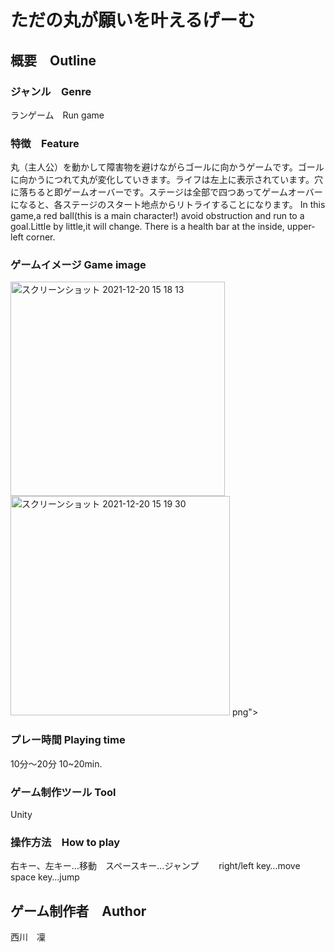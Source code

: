 # ただの丸が願いを叶えるげーむ
## 概要　Outline
### ジャンル　Genre  
ランゲーム　Run game
### 特徴　Feature
丸（主人公）を動かして障害物を避けながらゴールに向かうゲームです。ゴールに向かうにつれて丸が変化していきます。ライフは左上に表示されています。穴に落ちると即ゲームオーバーです。ステージは全部で四つあってゲームオーバーになると、各ステージのスタート地点からリトライすることになります。
In this game,a red ball(this is a main character!) avoid obstruction and run to a goal.Little by little,it will change. There is a health bar at the inside, upper-left corner.
### ゲームイメージ Game image
<img width="343" alt="スクリーンショット 2021-12-20 15 18 13" src="https://user-images.githubusercontent.com/77057905/148188955-2ffab15f-6ef5-41bc-ab11-dae9bb47af92.png">
<img width="351" alt="スクリーンショット 2021-12-20 15 19 30" src="https://user-images.githubusercontent.com/77057905/148189690-05c31323-f982-44b0-9ba9-bd5acc5c9043.png">
png">

### プレー時間 Playing time
10分〜20分
10~20min.
### ゲーム制作ツール Tool
Unity
### 操作方法　How to play
右キー、左キー…移動　スペースキー…ジャンプ　　
right/left key…move　space key…jump
## ゲーム制作者　Author
西川　凜
